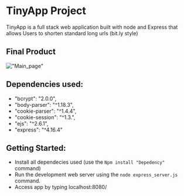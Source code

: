 # TinyApp Project

 TinyApp is a full stack web application built with node and Express that allows Users to shorten standard long urls (bit.ly style)

## Final Product

!["Main_page"](https://github.com/virgile12/tinyAppProject-w2d2/blob/master/docs/Urls_Register.png)


## Dependencies used: 

- "bcrypt": "2.0.0", 
- "body-parser": "^1.18.3",
- "cookie-parser": "^1.4.4", 
- "cookie-session": "^1.3.", 
- "ejs": "^2.6.1", 
- "express": "^4.16.4"

## Getting Started:

- Install all dependecies used (use the `Npm install "Depedency"` command)
- Run the development web server using the `node express_server.js` command.
- Access app by typing localhost:8080/

